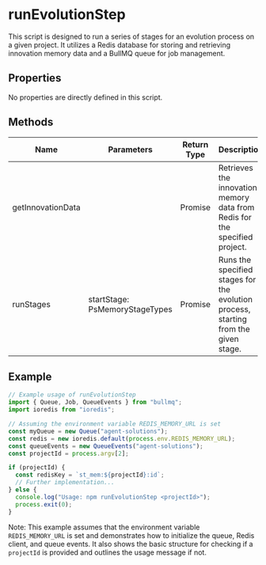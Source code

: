 # runEvolutionStep

This script is designed to run a series of stages for an evolution process on a given project. It utilizes a Redis database for storing and retrieving innovation memory data and a BullMQ queue for job management.

## Properties

No properties are directly defined in this script.

## Methods

| Name               | Parameters                  | Return Type                     | Description                                                                 |
|--------------------|-----------------------------|---------------------------------|-----------------------------------------------------------------------------|
| getInnovationData  |                             | Promise<PsBaseMemoryData> | Retrieves the innovation memory data from Redis for the specified project. |
| runStages          | startStage: PsMemoryStageTypes | Promise<void>                   | Runs the specified stages for the evolution process, starting from the given stage. |

## Example

```javascript
// Example usage of runEvolutionStep
import { Queue, Job, QueueEvents } from "bullmq";
import ioredis from "ioredis";

// Assuming the environment variable REDIS_MEMORY_URL is set
const myQueue = new Queue("agent-solutions");
const redis = new ioredis.default(process.env.REDIS_MEMORY_URL);
const queueEvents = new QueueEvents("agent-solutions");
const projectId = process.argv[2];

if (projectId) {
  const redisKey = `st_mem:${projectId}:id`;
  // Further implementation...
} else {
  console.log("Usage: npm runEvolutionStep <projectId>");
  process.exit(0);
}
```

Note: This example assumes that the environment variable `REDIS_MEMORY_URL` is set and demonstrates how to initialize the queue, Redis client, and queue events. It also shows the basic structure for checking if a `projectId` is provided and outlines the usage message if not.